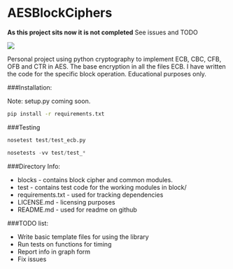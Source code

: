 AESBlockCiphers
=========

**As this project sits now it is not completed** 
See issues and TODO  

<a href='https://travis-ci.org/sebdah/git-pylint-commit-hook'><img src='https://travis-ci.org/dennisme/AESBlockCiphers.svg?branch=develop'></a>

Personal project using python cryptography to implement ECB, CBC, CFB, OFB
and CTR in AES. The base encryption in all the files ECB. I have written 
the code for the specific block operation. Educational purposes only. 

###Installation:

Note: setup.py coming soon.

```bash
pip install -r requirements.txt
```

###Testing

```python
nosetest test/test_ecb.py
```

```python 
nosetests -vv test/test_*
```

###Directory Info:

- blocks - contains block cipher and common modules. 
- test - contains test code for the working modules in block/ 
- requirements.txt - used for tracking dependencies
- LICENSE.md - licensing purposes 
- README.md - used for readme on github

###TODO list:

- Write basic template files for using the library
- Run tests on functions for timing
- Report info in graph form
- Fix issues


